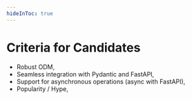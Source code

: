 ```yaml
---
hideInToc: true
---
```


# Criteria for Candidates 

<v-clicks>

* Robust ODM, 
* Seamless integration with Pydantic and FastAPI,
* Support for asynchronous operations (async with FastAPI),
* Popularity / Hype,

</v-clicks>

<!-- 
To find the ideal Python tool for MongoDB, we focused on specific criteria: 
-->